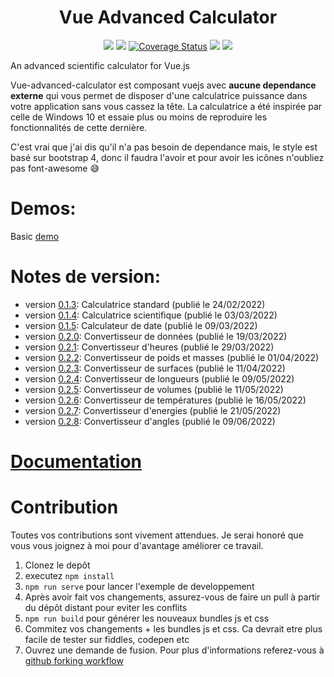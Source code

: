
<h1 align="center">Vue Advanced Calculator</h1>

<p align="center">
  <a href="https://www.npmjs.com/package/vue-advanced-calculator"><img src="https://img.shields.io/npm/v/vue-advanced-calculator.svg"></a>
  <a href="https://www.npmjs.com/package/vue-advanced-calculator"><img src="https://img.shields.io/npm/dt/vue-advanced-calculator.svg"></a>
<a href='https://coveralls.io/github/dimtrovich/vue-advanced-calculator?branch=master'><img src='https://coveralls.io/repos/github/dimtrovich/vue-advanced-calculator/badge.svg?branch=master' alt='Coverage Status' /></a>
  <a href="https://github.com/dimtrovich/vue-advanced-calculator/blob/master/LICENSE"><img src="https://img.shields.io/badge/license-MIT-blue.svg"></a>
  <a href="http://img.badgesize.io/dimtrovich/vue-advanced-calculator/master/dist/vue-advanced-calculator.min.js.svg?compression=gzip&style=flat-square">
    <img src="http://img.badgesize.io/dimtrovich/vue-advanced-calculator/master/dist/vue-advanced-calculator.min.js.svg?compression=gzip&style=flat-square">
  </a>
</p>

An advanced scientific calculator for Vue.js

Vue-advanced-calculator est composant vuejs avec **aucune dependance externe** qui vous permet de disposer d'une calculatrice puissance dans votre application sans vous cassez la tête. 
La calculatrice a été inspirée par celle de Windows 10 et essaie plus ou moins de reproduire les fonctionnalités de cette dernière.

C'est vrai que j'ai dis qu'il n'a pas besoin de dependance mais, le style est basé sur bootstrap 4, donc il faudra l'avoir et pour avoir les icônes n'oubliez pas font-awesome 😅

# Demos:
Basic [demo](https://jsfiddle.net/Dimtrovich/xpegj9ys/14/)

# Notes de version:
- version [0.1.3](https://www.npmjs.com/package/vue-advanced-calculator/v/0.1.3): Calculatrice standard (publié le 24/02/2022)
- version [0.1.4](https://www.npmjs.com/package/vue-advanced-calculator/v/0.1.4): Calculatrice scientifique (publié le 03/03/2022)
- version [0.1.5](https://www.npmjs.com/package/vue-advanced-calculator/v/0.1.5): Calculateur de date (publié le 09/03/2022)
- version [0.2.0](https://www.npmjs.com/package/vue-advanced-calculator/v/0.2.0): Convertisseur de données (publié le 19/03/2022)
- version [0.2.1](https://github.com/dimtrovich/vue-advanced-calculator/compare/51aad8f..0f702e0): Convertisseur d'heures (publié le 29/03/2022)
- version [0.2.2](https://github.com/dimtrovich/vue-advanced-calculator/compare/0f702e0..88d7206): Convertisseur de poids et masses (publié le 01/04/2022)
- version [0.2.3](https://github.com/dimtrovich/vue-advanced-calculator/compare/88d7206..596c9ef): Convertisseur de surfaces (publié le 11/04/2022)
- version [0.2.4](https://github.com/dimtrovich/vue-advanced-calculator/compare/596c9ef..4b819f0): Convertisseur de longueurs (publié le 09/05/2022)
- version [0.2.5](https://github.com/dimtrovich/vue-advanced-calculator/compare/4b819f0..3df1b73): Convertisseur de volumes (publié le 11/05/2022)
- version [0.2.6](https://github.com/dimtrovich/vue-advanced-calculator/compare/3df1b73..13f8bfb): Convertisseur de températures (publié le 16/05/2022)
- version [0.2.7](https://github.com/dimtrovich/vue-advanced-calculator/compare/13f8bfb..3c5eb2f): Convertisseur d'energies (publié le 21/05/2022)
- version [0.2.8](https://github.com/dimtrovich/vue-advanced-calculator/compare/3c5eb2f..8e17890): Convertisseur d'angles (publié le 09/06/2022)

# [Documentation](https://dimtrovich.github.io/vue-advanced-calculator)

# Contribution
Toutes vos contributions sont vivement attendues. Je serai honoré que vous vous joignez à moi pour d'avantage améliorer ce travail.

1. Clonez le depôt
2. executez `npm install`
3. `npm run serve` pour lancer l'exemple de developpement
4. Après avoir fait vos changements, assurez-vous de faire un pull à partir du dépôt distant pour eviter les conflits
5. `npm run build` pour générer les nouveaux bundles js et css
6. Commitez vos changements + les bundles js et css. Ca devrait etre plus facile de tester sur fiddles, codepen etc
7. Ouvrez une demande de fusion. Pour plus d'informations referez-vous à [github forking workflow](https://gist.github.com/Chaser324/ce0505fbed06b947d962)

